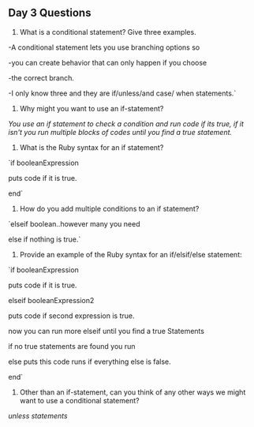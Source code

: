 ## Day 3 Questions

1. What is a conditional statement? Give three examples.

-A conditional statement lets you use branching options so

-you can create behavior that can only happen if you choose

-the correct branch.

-I only know three and they are if/unless/and case/ when statements.`

1. Why might you want to use an if-statement?

*You use an if statement to check a condition and run code if its true, if it isn't you run multiple blocks of codes until you find a true statement.*

1. What is the Ruby syntax for an if statement?

`if booleanExpression

  puts code if it is true.

end`

1. How do you add multiple conditions to an if statement?

`elseif boolean..however many you need

  else if nothing is true.`

1. Provide an example of the Ruby syntax for an if/elsif/else statement:

`if booleanExpression

  puts code if it is true.

elseif booleanExpression2

  puts code if second expression is true.

now you can run more elseif until you find a true Statements

if no true statements are found you run

else
  puts this code runs if everything else is false.

end`

1. Other than an if-statement, can you think of any other ways we might want to use a conditional statement?

*unless statements*
